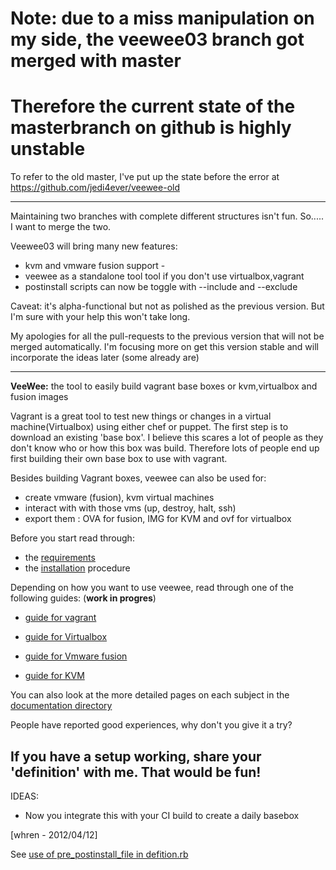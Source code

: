 # Note: due to a miss manipulation on my side, the veewee03 branch got merged with master
# Therefore the current state of the masterbranch on github is highly unstable

To refer to the old master, I've put up the state before the error at
<https://github.com/jedi4ever/veewee-old>

-------

Maintaining two branches with complete different structures isn't fun. So..... I want to merge the two.

Veewee03 will bring many new features:

- kvm and vmware fusion support -
- veewee as a standalone tool tool if you don't use virtualbox,vagrant 
- postinstall scripts can now be toggle with --include and --exclude

Caveat: it's alpha-functional but not as polished as the previous version. But I'm sure with your help this won't take long.

My apologies for all the pull-requests to the previous version that will not be merged automatically. I'm focusing more on get this version stable and will incorporate the ideas later (some already are)

---
**VeeWee:** the tool to easily build vagrant base boxes or kvm,virtualbox and fusion images

Vagrant is a great tool to test new things or changes in a virtual machine(Virtualbox) using either chef or puppet.
The first step is to download an existing 'base box'. I believe this scares a lot of people as they don't know who or how this box was build. Therefore lots of people end up first building their own base box to use with vagrant.

Besides building Vagrant boxes, veewee can also be used for:

- create vmware (fusion), kvm  virtual machines 
- interact with with those vms (up, destroy, halt, ssh)
- export them : OVA for fusion, IMG for KVM and ovf for virtualbox

Before you start read through:

- the [requirements](veewee/tree/master/doc/requirements.md)
- the [installation](veewee/tree/master/doc/installation.md) procedure

Depending on how you want to use veewee, read through one of the following guides: (**work in progres**)

- [guide for vagrant](veewee/tree/master/doc/vagrant.md)

- [guide for Virtualbox](veewee/tree/master/doc/vbox.md)
- [guide for Vmware fusion](veewee/tree/master/doc/fusion.md)
- [guide for KVM](veewee/tree/master/doc/kvm.md)

You can also look at the more detailed pages on each subject in the [documentation directory](veewee/tree/master/doc)

People have reported good experiences, why don't you give it a try?

## If you have a setup working, share your 'definition' with me. That would be fun! 

IDEAS:

- Now you integrate this with your CI build to create a daily basebox

[whren - 2012/04/12]

See [use of pre_postinstall_file in defition.rb](https://github.com/whren/veewee/wiki/Use-of-pre_postinstall_file-in-definition.rb)